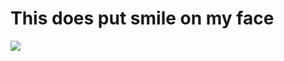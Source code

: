 <h1>This does put smile on my face</h1>
 <img src="https://antiscan.me/images/result/ECtJJFWpKh2m.png">
